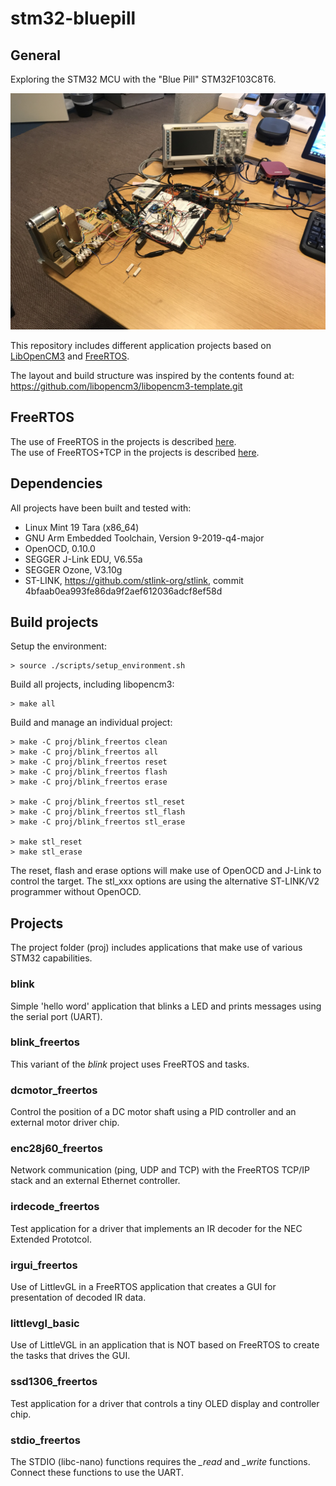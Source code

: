 # stm32-bluepill


## General
Exploring the STM32 MCU with the "Blue Pill" STM32F103C8T6.

![The setup](pictures/stm32-development.jpg)

This repository includes different application projects based on [LibOpenCM3](https://libopencm3.org/) and [FreeRTOS](https://www.freertos.org/).<br/>

The layout and build structure was inspired by the contents found at:<br/>
https://github.com/libopencm3/libopencm3-template.git

## FreeRTOS
The use of FreeRTOS in the projects is described [here](FreeRTOS/README.md).<br/>
The use of FreeRTOS+TCP in the projects is described [here](FreeRTOS-Plus-TCP/README.md).<br/>

## Dependencies
All projects have been built and tested with:

* Linux Mint 19 Tara (x86_64)
* GNU Arm Embedded Toolchain, Version 9-2019-q4-major
* OpenOCD, 0.10.0
* SEGGER J-Link EDU, V6.55a
* SEGGER Ozone, V3.10g
* ST-LINK, https://github.com/stlink-org/stlink, commit 4bfaab0ea993fe86da9f2aef612036adcf8ef58d

## Build projects
Setup the environment:
```
> source ./scripts/setup_environment.sh
```
Build all projects, including libopencm3:
```
> make all
```
Build and manage an individual project:
```
> make -C proj/blink_freertos clean
> make -C proj/blink_freertos all
> make -C proj/blink_freertos reset
> make -C proj/blink_freertos flash
> make -C proj/blink_freertos erase

> make -C proj/blink_freertos stl_reset
> make -C proj/blink_freertos stl_flash
> make -C proj/blink_freertos stl_erase

> make stl_reset
> make stl_erase
```
The reset, flash and erase options will make use of OpenOCD and J-Link to control the target.
The stl_xxx options are using the alternative ST-LINK/V2 programmer without OpenOCD.

## Projects
The project folder (proj) includes applications that make use of various STM32 capabilities.

### blink
Simple 'hello word' application that blinks a LED and prints messages using the serial port (UART).

### blink_freertos
This variant of the *blink* project uses FreeRTOS and tasks.

### dcmotor_freertos
Control the position of a DC motor shaft using a PID controller and an external motor driver chip.

### enc28j60_freertos
Network communication (ping, UDP and TCP) with the FreeRTOS TCP/IP stack and an external Ethernet controller.

### irdecode_freertos
Test application for a driver that implements an IR decoder for the NEC Extended Prototcol.

### irgui_freertos
Use of LittlevGL in a FreeRTOS application that creates a GUI for presentation of decoded IR data.

### littlevgl_basic
Use of LittleVGL in an application that is NOT based on FreeRTOS to create the tasks that drives the GUI.

### ssd1306_freertos
Test application for a driver that controls a tiny OLED display and controller chip.

### stdio_freertos
The STDIO (libc-nano) functions requires the *_read* and *_write* functions. Connect these functions to use the UART.
